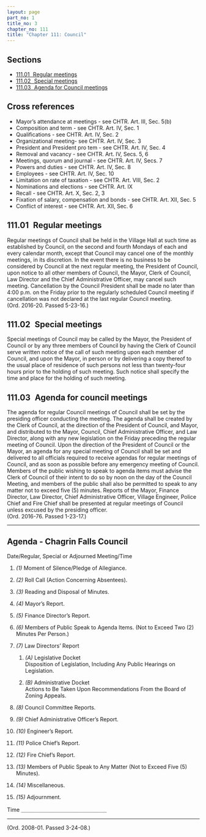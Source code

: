 ```yaml
---
layout: page
part_no: 1
title_no: 3
chapter_no: 111
title: "Chapter 111: Council"
---
```


## Sections

* [111.01   Regular meetings](#11101-regular-meetings)
* [111.02   Special meetings](#11102-special-meetings)
* [111.03   Agenda for Council meetings](#11103-agenda-for-council-meetings)

## Cross references

* Mayor’s attendance at meetings - see CHTR. Art. III, Sec. 5(b)
* Composition and term - see CHTR. Art. IV, Sec. 1
* Qualifications - see CHTR. Art. IV, Sec. 2
* Organizational meeting- see CHTR. Art. IV, Sec. 3
* President and President pro tem - see CHTR. Art. IV, Sec. 4
* Removal and vacancy - see CHTR. Art. IV, Secs. 5, 6
* Meetings, quorum and journal - see CHTR. Art. IV, Secs. 7
* Powers and duties - see CHTR. Art. IV, Sec. 8
* Employees - see CHTR. Art. IV, Sec. 10
* Limitation on rate of taxation - see CHTR. Art. VIII, Sec. 2
* Nominations and elections - see CHTR. Art. IX
* Recall - see CHTR. Art. X, Sec. 2, 3
* Fixation of salary, compensation and bonds - see CHTR. Art. XII, Sec. 5
* Conflict of interest - see CHTR. Art. XII, Sec. 6

## 111.01   Regular meetings

Regular meetings of Council shall be held in the Village Hall at such time as
established by Council, on the second and fourth Mondays of each and every
calendar month, except that Council may cancel one of the monthly meetings, in
its discretion. In the event there is no business to be considered by Council at
the next regular meeting, the President of Council, upon notice to all other
members of Council, the Mayor, Clerk of Council, Law Director and the Chief
Administrative Officer, may cancel such meeting. Cancellation by the Council
President shall be made no later than 4:00 p.m. on the Friday prior to the
regularly scheduled Council meeting if cancellation was not declared at the last
regular Council meeting.  
(Ord. 2016-20. Passed 5-23-16.)

## 111.02   Special meetings

Special meetings of Council may be called by the Mayor, the President of Council
or by any three members of Council by having the Clerk of Council serve written
notice of the call of such meeting upon each member of Council, and upon the
Mayor, in person or by delivering a copy thereof to the usual place of residence
of such persons not less than twenty-four hours prior to the holding of such
meeting. Such notice shall specify the time and place for the holding of such
meeting.

## 111.03   Agenda for council meetings

The agenda for regular Council meetings of Council shall be set by the presiding
officer conducting the meeting. The agenda shall be created by the Clerk of
Council, at the direction of the President of Council, and Mayor, and
distributed to the Mayor, Council, Chief Administrative Officer, and Law
Director, along with any new legislation on the Friday preceding the regular
meeting of Council. Upon the direction of the President of Council or the Mayor,
an agenda for any special meeting of Council shall be set and delivered to all
officials required to receive agendas for regular meetings of Council, and as
soon as possible before any emergency meeting of Council. Members of the public
wishing to speak to agenda items must advise the Clerk of Council of their
intent to do so by noon on the day of the Council Meeting, and members of the
public shall also be permitted to speak to any matter not to exceed five (5)
minutes. Reports of the Mayor, Finance Director, Law Director, Chief
Administrative Officer, Village Engineer, Police Chief and Fire Chief shall be
presented at regular meetings of Council unless excused by the presiding
officer.  
(Ord. 2016-76. Passed 1-23-17.)

---

## Agenda - Chagrin Falls Council

Date/Regular, Special or Adjourned Meeting/Time

1. _(1)_ Moment of Silence/Pledge of Allegiance.

2. _(2)_ Roll Call (Action Concerning Absentees).

3. _(3)_ Reading and Disposal of Minutes.

4. _(4)_ Mayor’s Report.

5. _(5)_ Finance Director’s Report.

6. _(6)_ Members of Public Speak to Agenda Items. (Not to Exceed Two (2) Minutes
Per Person.)

7. _(7)_ Law Directors’ Report

   1. _(A)_ Legislative Docket  
   Disposition of Legislation, Including Any Public Hearings on Legislation.

   2. _(B)_ Administrative Docket  
   Actions to Be Taken Upon Recommendations From the Board of Zoning Appeals.

8. _(8)_ Council Committee Reports.

9. _(9)_ Chief Administrative Officer’s Report.

10. _(10)_ Engineer’s Report.

11. _(11)_ Police Chief’s Report.

12. _(12)_ Fire Chief’s Report.

13. _(13)_ Members of Public Speak to Any Matter (Not to Exceed Five (5)
Minutes).

14. _(14)_ Miscellaneous.

15. _(15)_ Adjournment.

Time ＿＿＿＿＿＿＿＿＿＿＿＿＿＿＿＿

---
  
(Ord. 2008-01. Passed 3-24-08.)
